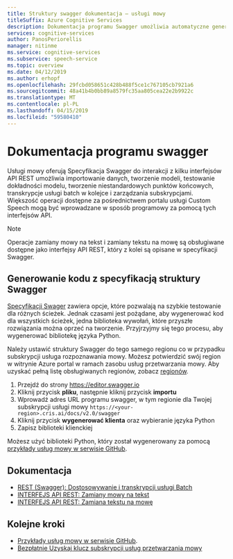 ```yaml
---
title: Struktury swagger dokumentacja — usługi mowy
titleSuffix: Azure Cognitive Services
description: Dokumentacja programu Swagger umożliwia automatyczne generowanie zestawów SDK dla wielu języków programowania. Wszystkie operacje w naszej usłudze są obsługiwane przez strukturę Swagger
services: cognitive-services
author: PanosPeriorellis
manager: nitinme
ms.service: cognitive-services
ms.subservice: speech-service
ms.topic: overview
ms.date: 04/12/2019
ms.author: erhopf
ms.openlocfilehash: 29fcbd058651c428b488f5ce1c767105cb7921a6
ms.sourcegitcommit: 48a41b4b0bb89a8579fc35aa805cea22e2b9922c
ms.translationtype: MT
ms.contentlocale: pl-PL
ms.lasthandoff: 04/15/2019
ms.locfileid: "59580410"
---
```

# <a name="swagger-documentation"></a>Dokumentacja programu swagger

Usługi mowy oferują Specyfikacja Swagger do interakcji z kilku interfejsów API REST umożliwia importowanie danych, tworzenie modeli, testowanie dokładności modelu, tworzenie niestandardowych punktów końcowych, transkrypcje usługi batch w kolejce i zarządzania subskrypcjami. Większość operacji dostępne za pośrednictwem portalu usługi Custom Speech mogą być wprowadzane w sposób programowy za pomocą tych interfejsów API. 

> [!NOTE]
> Operacje zamiany mowy na tekst i zamiany tekstu na mowę są obsługiwane dostępne jako interfejsy API REST, który z kolei są opisane w specyfikacji Swagger.

## <a name="generating-code-from-the-swagger-specification"></a>Generowanie kodu z specyfikacją struktury Swagger

[Specyfikacji Swager](https://cris.ai/swagger/ui/index) zawiera opcje, które pozwalają na szybkie testowanie dla różnych ścieżek. Jednak czasami jest pożądane, aby wygenerować kod dla wszystkich ścieżek, jedna biblioteka wywołań, które przyszłe rozwiązania można oprzeć na tworzenie. Przyjrzyjmy się tego procesu, aby wygenerować bibliotekę języka Python.

Należy ustawić struktury Swagger do tego samego regionu co w przypadku subskrypcji usługa rozpoznawania mowy. Możesz potwierdzić swój region w witrynie Azure portal w ramach zasobu usług przetwarzania mowy. Aby uzyskać pełną listę obsługiwanych regionów, zobacz [regionów](regions.md).

1. Przejdź do strony https://editor.swagger.io
2. Kliknij przycisk **pliku**, następnie kliknij przycisk **importu**
3. Wprowadź adres URL programu swagger, w tym regionie dla Twojej subskrypcji usługi mowy `https://<your-region>.cris.ai/docs/v2.0/swagger`
4. Kliknij przycisk **wygenerować klienta** oraz wybieranie języka Python
5. Zapisz biblioteki klienckiej

Możesz użyć biblioteki Python, który został wygenerowany za pomocą [przykłady usług mowy w serwisie GitHub](https://aka.ms/csspeech/samples).

## <a name="reference-docs"></a>Dokumentacja

* [REST (Swagger): Dostosowywanie i transkrypcji usługi Batch](https://westus.cris.ai/swagger/ui/index)
* [INTERFEJS API REST: Zamiany mowy na tekst](rest-speech-to-text.md)
* [INTERFEJS API REST: Zamiana tekstu na mowę](rest-text-to-speech.md)

## <a name="next-steps"></a>Kolejne kroki

* [Przykłady usług mowy w serwisie GitHub](https://aka.ms/csspeech/samples).
* [Bezpłatnie Uzyskaj klucz subskrypcji usług przetwarzania mowy](get-started.md)
